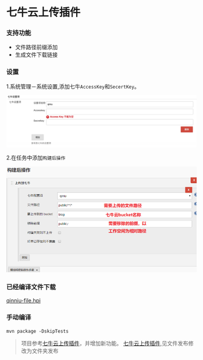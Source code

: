 七牛云上传插件
===========

### 支持功能

* 文件路径前缀添加　　
* 生成文件下载链接


### 设置

1.系统管理－系统设置,添加七牛`AccessKey`和`SecertKey`。

![](img/system_setting.png)

2.在任务中添加`构建后操作`

![](img/bucket_setting.png)


### 已经编译文件下载

[qinniu-file.hpi](https://github.com/YahuiWong/publish-over-qiniu-plugin/blob/master/qinniu-file.hpi?raw=true)

### 手动编译
```
mvn package -DskipTests
```


> 项目参考[七牛云上传插件](https://github.com/ipy/qiniu-plugin)，并增加新功能。
> [七牛云上传插件](https://github.com/onloadcc/qiniu-file),见文件发布修改为文件夹发布


